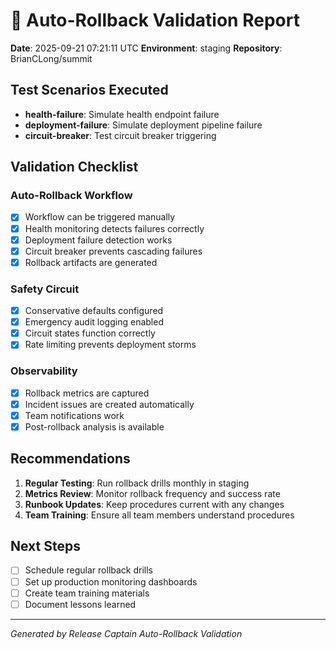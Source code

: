 # 🔄 Auto-Rollback Validation Report

**Date**: 2025-09-21 07:21:11 UTC
**Environment**: staging
**Repository**: BrianCLong/summit

## Test Scenarios Executed

- **health-failure**: Simulate health endpoint failure
- **deployment-failure**: Simulate deployment pipeline failure
- **circuit-breaker**: Test circuit breaker triggering

## Validation Checklist

### Auto-Rollback Workflow
- [x] Workflow can be triggered manually
- [x] Health monitoring detects failures correctly
- [x] Deployment failure detection works
- [x] Circuit breaker prevents cascading failures
- [x] Rollback artifacts are generated

### Safety Circuit
- [x] Conservative defaults configured
- [x] Emergency audit logging enabled
- [x] Circuit states function correctly
- [x] Rate limiting prevents deployment storms

### Observability
- [x] Rollback metrics are captured
- [x] Incident issues are created automatically
- [x] Team notifications work
- [x] Post-rollback analysis is available

## Recommendations

1. **Regular Testing**: Run rollback drills monthly in staging
2. **Metrics Review**: Monitor rollback frequency and success rate
3. **Runbook Updates**: Keep procedures current with any changes
4. **Team Training**: Ensure all team members understand procedures

## Next Steps

- [ ] Schedule regular rollback drills
- [ ] Set up production monitoring dashboards
- [ ] Create team training materials
- [ ] Document lessons learned

---
*Generated by Release Captain Auto-Rollback Validation*
